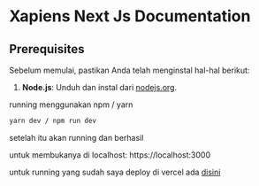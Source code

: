 # Xapiens Next Js Documentation

## Prerequisites

Sebelum memulai, pastikan Anda telah menginstal hal-hal berikut:

1. **Node.js**: Unduh dan instal dari [nodejs.org](https://nodejs.org/).

running menggunakan npm / yarn

```bash
yarn dev / npm run dev

```
setelah itu akan running dan berhasil

untuk membukanya di localhost: https://localhost:3000

untuk running yang sudah saya deploy di vercel ada [disini](https://xapiens-nextjs.vercel.app)



